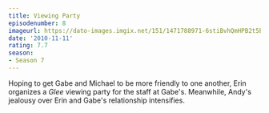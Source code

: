 ```yaml
---
title: Viewing Party
episodenumber: 8
imageurl: https://dato-images.imgix.net/151/1471788971-6stiBvhQmHPB2t5E3ILdptdUqL8.jpg?ixlib=rb-1.1.0&ch=DPR%2CWidth&auto=compress%2Cformat
date: '2010-11-11'
rating: 7.7
season:
- Season 7
---
```


Hoping to get Gabe and Michael to be more friendly to one another, Erin organizes a <em>Glee</em> viewing party for the staff at Gabe's. Meanwhile, Andy's jealousy over Erin and Gabe's relationship intensifies.
